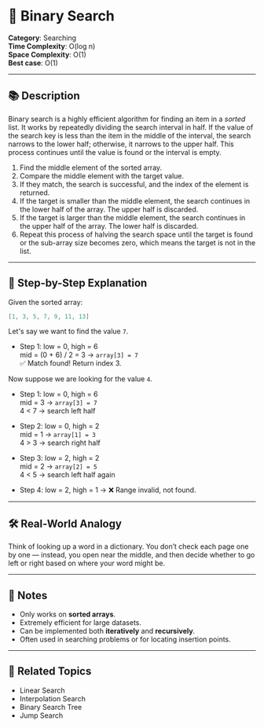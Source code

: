 ﻿# 🎯 Binary Search

**Category**: Searching  
**Time Complexity**: O(log n)  
**Space Complexity**: O(1)  
**Best case**: O(1)

---

## 📚 Description

Binary search is a highly efficient algorithm for finding an item in a *sorted* list. It works by repeatedly dividing the search interval in half. If the value of the search key is less than the item in the middle of the interval, the search narrows to the lower half; otherwise, it narrows to the upper half. This process continues until the value is found or the interval is empty.

1. Find the middle element of the sorted array.
2. Compare the middle element with the target value.
3. If they match, the search is successful, and the index of the element is returned.
4. If the target is smaller than the middle element, the search continues in the lower half of the array. The upper half is discarded.
5. If the target is larger than the middle element, the search continues in the upper half of the array. The lower half is discarded.
6. Repeat this process of halving the search space until the target is found or the sub-array size becomes zero, which means the target is not in the list.

---

## 🔁 Step-by-Step Explanation

Given the sorted array:

```csharp
[1, 3, 5, 7, 9, 11, 13]
```

Let's say we want to find the value `7`.

- Step 1: low = 0, high = 6  
  mid = (0 + 6) / 2 = 3 → `array[3] = 7`  
  ✅ Match found! Return index 3.

Now suppose we are looking for the value `4`.

- Step 1: low = 0, high = 6  
  mid = 3 → `array[3] = 7`  
  4 < 7 → search left half

- Step 2: low = 0, high = 2  
  mid = 1 → `array[1] = 3`  
  4 > 3 → search right half

- Step 3: low = 2, high = 2  
  mid = 2 → `array[2] = 5`  
  4 < 5 → search left half again

- Step 4: low = 2, high = 1 → ❌ Range invalid, not found.

---

## 🛠 Real-World Analogy

Think of looking up a word in a dictionary. You don’t check each page one by one — instead, you open near the middle, and then decide whether to go left or right based on where your word might be.

---

## 📌 Notes

- Only works on **sorted arrays**.
- Extremely efficient for large datasets.
- Can be implemented both **iteratively** and **recursively**.
- Often used in searching problems or for locating insertion points.

---

## 🔗 Related Topics

- Linear Search  
- Interpolation Search  
- Binary Search Tree  
- Jump Search
